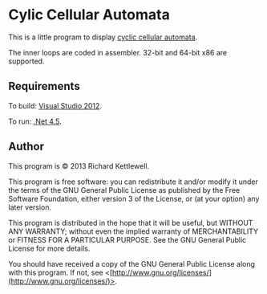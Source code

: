 Cylic Cellular Automata
=======================

This is a little program to display [cyclic cellular automata](http://en.wikipedia.org/wiki/Cyclic_cellular_automaton).

The inner loops are coded in assembler.  32-bit and 64-bit x86 are supported.

Requirements
------------

To build: [Visual Studio 2012](http://www.microsoft.com/visualstudio/eng/products/visual-studio-express-products).

To run: [.Net 4.5](http://www.microsoft.com/en-gb/download/details.aspx?id=30653).

Author
------

This program is © 2013 Richard Kettlewell.

This program is free software: you can redistribute it and/or modify
it under the terms of the GNU General Public License as published by
the Free Software Foundation, either version 3 of the License, or
(at your option) any later version.

This program is distributed in the hope that it will be useful,
but WITHOUT ANY WARRANTY; without even the implied warranty of
MERCHANTABILITY or FITNESS FOR A PARTICULAR PURPOSE.  See the
GNU General Public License for more details.

You should have received a copy of the GNU General Public License
along with this program.  If not, see <[http://www.gnu.org/licenses/](http://www.gnu.org/licenses/)>.
